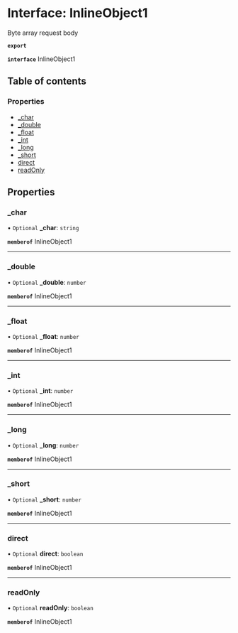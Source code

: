 # Interface: InlineObject1

Byte array request body

**`export`**

**`interface`** InlineObject1

## Table of contents

### Properties

- [\_char](InlineObject1.md#char)
- [\_double](InlineObject1.md#double)
- [\_float](InlineObject1.md#float)
- [\_int](InlineObject1.md#int)
- [\_long](InlineObject1.md#long)
- [\_short](InlineObject1.md#short)
- [direct](InlineObject1.md#direct)
- [readOnly](InlineObject1.md#readonly)

## Properties

### \_char

• `Optional` **\_char**: `string`

**`memberof`** InlineObject1

___

### \_double

• `Optional` **\_double**: `number`

**`memberof`** InlineObject1

___

### \_float

• `Optional` **\_float**: `number`

**`memberof`** InlineObject1

___

### \_int

• `Optional` **\_int**: `number`

**`memberof`** InlineObject1

___

### \_long

• `Optional` **\_long**: `number`

**`memberof`** InlineObject1

___

### \_short

• `Optional` **\_short**: `number`

**`memberof`** InlineObject1

___

### direct

• `Optional` **direct**: `boolean`

**`memberof`** InlineObject1

___

### readOnly

• `Optional` **readOnly**: `boolean`

**`memberof`** InlineObject1
